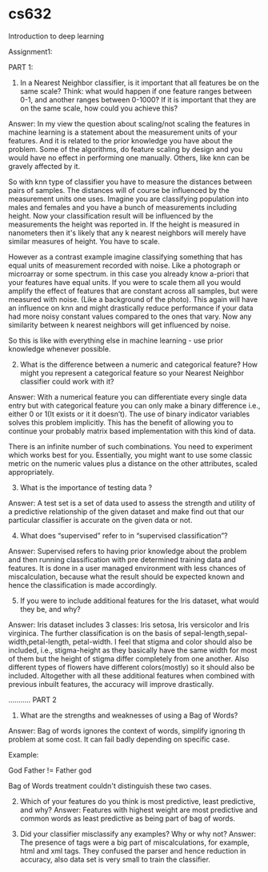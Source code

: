 # cs632
Introduction to deep learning

Assignment1:

PART 1:

1. In a Nearest Neighbor classifier, is it important that all features be on the same scale? Think: what would happen if one feature ranges between 0-1, and another ranges between 0-1000? If it is important that they are on the same scale, how could you achieve this?

Answer:
In my view the question about scaling/not scaling the features in machine learning is a statement about the measurement units of your features. And it is related to the prior knowledge you have about the problem. Some of the algorithms, do feature scaling by design and you would have no effect in performing one manually. Others, like knn can be gravely affected by it.

So with knn type of classifier you have to measure the distances between pairs of samples. The distances will of course be influenced by the measurement units one uses. Imagine you are classifying population into males and females and you have a bunch of measurements including height. Now your classification result will be influenced by the measurements the height was reported in. If the height is measured in nanometers then it's likely that any k nearest neighbors will merely have similar measures of height. You have to scale.

However as a contrast example imagine classifying something that has equal units of measurement recorded with noise. Like a photograph or microarray or some spectrum. in this case you already know a-priori that your features have equal units. If you were to scale them all you would amplify the effect of features that are constant across all samples, but were measured with noise. (Like a background of the photo). This again will have an influence on knn and might drastically reduce performance if your data had more noisy constant values compared to the ones that vary. Now any similarity between k nearest neighbors will get influenced by noise.

So this is like with everything else in machine learning - use prior knowledge whenever possible.


2. What is the difference between a numeric and categorical feature? How might you represent a categorical feature so your Nearest Neighbor classifier could work with it?

Answer:
With a numerical feature you can differentiate every single data entry but with categorical feature you can only make a binary difference i.e., either 0 or 1(It exists or it it doesn’t). The use of binary indicator variables solves this problem implicitly. This has the benefit of allowing you to continue your probably matrix based implementation with this kind of data.

There is an infinite number of such combinations. You need to experiment which works best for you. Essentially, you might want to use some classic metric on the numeric values plus a distance on the other attributes, scaled appropriately.


3.	What is the importance of testing data ?

Answer:
A test set is a set of data used to assess the strength and utility of a predictive relationship of the given dataset and make find out that our particular classifier is accurate on the given data or not.


4.	What does “supervised” refer to in “supervised classification”?

Answer:
Supervised refers to having prior knowledge about the problem and then running classification with pre determined training data and features. It is done in a user managed environment with less chances of miscalculation, because what the result should be expected known and hence the classification is made accordingly.

5.	If you were to include additional features for the Iris dataset, what would they be, and why?

Answer:
Iris dataset includes 3 classes: Iris setosa, Iris versicolor and Iris virginica. The further classification is on the basis of sepal-length,sepal-width,petal-length, petal-width. I feel that stigma and color should also be included, i.e., stigma-height as they basically have the same width for most of them but the height of stigma differ completely from one another. Also different types of flowers have different colors(mostly) so it should also be included. Altogether with all these additional features when combined with previous inbuilt features, the accuracy will improve drastically.


...........
PART 2

1. What are the strengths and weaknesses of using a Bag of Words?

Answer: Bag of words ignores the context of words, simplify ignoring th problem at some cost. It can fail badly depending on specific case.

Example:

God Father != Father god

Bag of Words treatment couldn't distinguish these two cases.



2. Which of your features do you think is most predictive, least predictive, and why?
Answer: Features with highest weight are most predictive and common words as least predictive as being part of bag of words.

3. Did your classifier misclassify any examples? Why or why not?
Answer: The presence of tags were a big part of miscalculations, for example, html and xml tags. They confused the parser and hence reduction in accuracy, also data set is very small to train the classifier.
